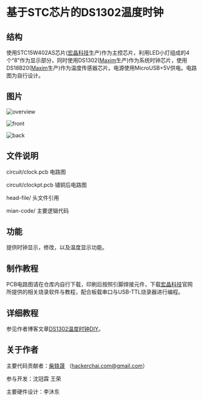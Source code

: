 # 基于STC芯片的DS1302温度时钟

## 结构
  使用STC15W402AS芯片([宏晶科技](http://www.stcmcu.com/)生产)作为主控芯片，利用LED小灯组成的4个“8”作为显示部分，同时使用DS1302([Maxim](https://www.maximintegrated.com)生产)作为系统时钟芯片，使用DS18B20([Maxim](https://www.maximintegrated.com)生产)作为温度传感器芯片。电源使用MicroUSB+5V供电。电路图为自行设计。
## 图片
![overview](https://blog.hackerchai.com/wp-content/uploads/2016/08/DSC_0072-min.jpg)

![front](https://blog.hackerchai.com/wp-content/uploads/2016/08/DSC_0093.jpg)

![back](https://blog.hackerchai.com/wp-content/uploads/2016/08/DSC_0087-min.jpg)

## 文件说明

  circuit/clock.pcb  电路图

  circuit/clockpt.pcb  铺铜后电路图

  head-file/  头文件引用

  mian-code/  主要逻辑代码

## 功能
  提供时钟显示，修改，以及温度显示功能。
## 制作教程
  PCB电路图请在仓库内自行下载，印刷后按照引脚焊接元件，下载[宏晶科技](http://www.stcmcu.com/)官网所提供的相关烧录软件与教程，配合板载串口与USB-TTL烧录器进行编程。
## 详细教程
  参见作者博客文章[DS1302温度时钟DIY](https://blog.hackerchai.com/ds1302-ds18b20-stc15-clock/)。
## 关于作者
主要代码贡献者：[柴轶晟](https://hackerchai.com) （hackerchai.com@gmail.com）

参与开发：沈冠霖 王荣

主要硬件设计：李沐东
